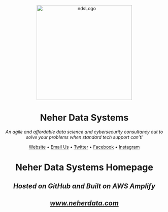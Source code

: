 <!DOCTYPE html>
<html lang="en-US">

<head>
  <meta charset="utf-8">

  <link rel="stylesheet"
    href="https://cdn.jsdelivr.net/gh/Microsoft/vscode/extensions/markdown-language-features/media/markdown.css">
  <link rel="stylesheet"
    href="https://cdn.jsdelivr.net/gh/Microsoft/vscode/extensions/markdown-language-features/media/highlight.css">

</head>

<body class="vscode-body vscode-light">
  <p align="center">
    <img alt="ndsLogo" width="300" height="300" src="https://github.com/neherdata.png">
  </p>
  <h1 align="center">Neher Data Systems</h1>
  <p align="center"><i>An agile and affordable data science and cybersecurity consultancy out to solve your problems when standard tech
    support can’t!</i></p>
  </p>
  <p align="center"><a href="http://www.neherdata.com">Website</a> • <a
        href="mailto:tyler@neherdata.com?cc=joe@neherdata.com&amp;subject=Contact%20Us%20-%20Found%20on%20GitHub">Email
        Us</a> • <a href="https://twitter.com/neherdata">Twitter</a> • <a
        href="https://www.facebook.com/neherdata">Facebook</a> • <a href="https://instagram.com/neherdata">Instagram</a>
    </p>

<h1 align="center">Neher Data Systems Homepage</h1>
<h2 align="center"><i>Hosted on GitHub and Built on AWS Amplify</i></h2>
<h2 align="center"><i><a href="https://www.neherdata.com">www.neherdata.com</a></i></h2>

<!-- [Apple Maps Link to Address](http://maps.apple.com/?address=106,Secretariat+Ct,Tinton+Falls,New+Jersey&dirflg=d&t=m) -->
<!-- [Apple Maps Link to Query](http://maps.apple.com/?q=Neher+Data+Systemsdirflg=d&t=m) -->
